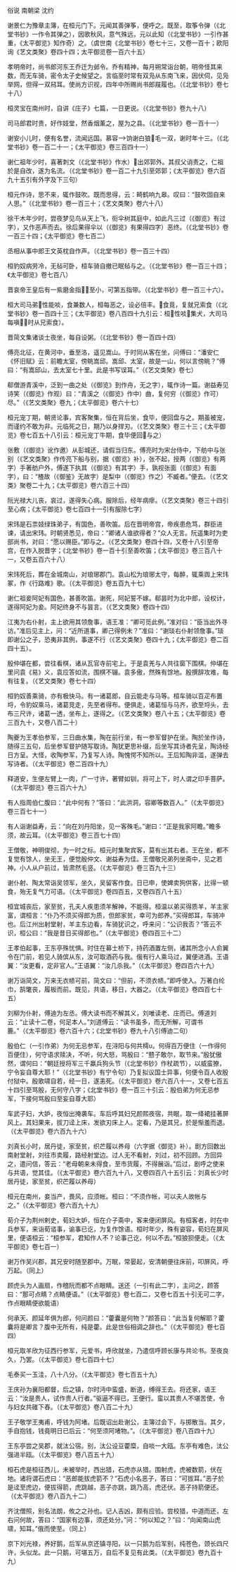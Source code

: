   
俗说 南朝梁 沈约  

谢景仁为豫章主簿，在桓元门下。元闻其善弹筝，便呼之。既至，取筝令弹（《北堂书钞》一作令其弹之），因歌秋风，意气殊远，元以此知（《北堂书钞》一引作甚重，《太平御览》知作奇）之。（虞世南《北堂书钞》卷七十三，又卷一百十；欧阳询《艺文类聚》卷四十四；太平御览卷一百六十五）  

孝明帝时，尚书郎河东王乔迁为邺令。乔有精神，每月朔常诣台朝，明帝怪其来数，而无车骑，密令太子史候望之。言临至时常有双凫从东南飞来，因伏伺，见凫举网，但得一双舄耳。使尚方识视，四年中所赐尚书郎屐履也。（《北堂书钞》卷七十八）  

桓灵宝在南州时，自讲《庄子》七篇，一日更说。（《北堂书钞》卷九十八）  

司马郎君时贵，好作妓堂，然香烟薰之，屋为之县。（《北堂书钞》卷一百十一）  

谢安小儿时，便有名誉，流闻远国。慕容饷谢白狼毛一双，谢时年十三。（《北堂书钞》卷一百二十一；《太平御览》卷三百四十一）  

谢仁祖年少时，喜著刺文（《北堂书钞》作水）出郊郭外。其叔父诮责之，仁祖於是自改，遂为名流。（《北堂书钞》卷一百二十九引至郊郭；《太平御览》卷六百九十五引有外字及下三句）  

桓元作诗，思不来，辄作鼓吹。既而思得，云：畸鹤响九皋。叹曰：“鼓吹固自来人思。”（《北堂书钞》卷一百三十；《艺文类聚》卷六十八）  

徐干木年少时，尝夜梦见鸟从天上飞，衔伞树其庭中，如此凡三过（《御览》有过字），又作恶声而去。徐后果得伞以（《御览》有果得四字）恶终。（《北堂书钞》卷一百三十四；《太平御览》卷七百二）  

丞相从事中郎王文英枕自作声。（《北堂书钞》卷一百三十四）  

桓豹奴病劳冷，无毡可卧，桓车骑自撤已眠毡与之。（《北堂书钞》卷一百三十四；《太平御览》卷七百八）  

晋哀帝王皇后有一紫磨金指，至小，可第五指带。（《北堂书钞》卷一百三十六）。  

桓大司马弟性能啖，食兼数人，桓每恶之，设必倍丰。食竟，复就兄索食（《北堂书钞》卷一百四十三；《太平御览》卷八百四十九引云：桓性啖集犬，大司马每嗔，时从兄索食）。  

晋简文集诸谈士夜坐，每自设粥。（《北堂书钞》卷一百四十四）  

傅亮北征，在黄河中，垂至洛，遥见嵩山。于时同从客在坐，问傅曰：“潘安仁《怀旧赋》云：前瞻太室，傍眺嵩邱。嵩邱、太室，故是一山，何以言傍眺？”傅曰：“有嵩邱山，去太室七十里。此是书写误耳。”（《艺文类聚》卷七）  

郗僧游青溪中，泛到一曲之处（《御览》到作舟，无之字），辄作诗一篇。谢益寿见诗笑（《御览》作观）曰：“青溪之（《御览》作中）曲，复何穷（《御览》作可）尽。”（《艺文类聚》卷九；《太平御览》卷六十七）  

桓元宠丁期，朝贤论事，宾客聚集，恒在背后坐，食毕，便回盘与之。期虽被宠，而谨约不敢为非。元临死之日，期乃以身捍刃。（《艺文类聚》卷三十三；《太平御览》卷七百五十八引云：桓元宠丁牛期，食毕便回与之）  

张敷（《御览》讹作邀）从彭城还，请假当归东。傅亮时为宋台侍中，下舫中与张别（《艺文类聚》作传亮下船与别，据《御览》补），张不起，授两（《御览》有两字）手著舫户外，傅遂下执其（《御览》有其字）手，孰视张面（《御览》有面字），曰：“楂故（《御鉴》无故字）是梨中（《御览》作之）不臧者。”便去。（《艺文类》聚卷二十九；《太平御览》卷六百三十四）  

阮光禄大儿丧，哀过，遂得失心病。服除后，经年病瘳。（《艺文类聚》卷三十四引至心病；《太平御览》卷七百四十一引有服除七字）  

宋玮是石祟妓绿珠弟子，有国色，善吹笛。后在晋明帝宫，帝疾患危笃，群臣进谏，请出宋玮。时朝贤悉见，帝曰：“卿诸人谁欲得者？”众人无言。阮遥集时为吏部尚书，对曰：“愿以赐臣。”即与之。（《艺文类聚》卷四十四，又卷十八引至帝宫，在作入脱晋字；《北堂书钞》卷一百十引至善吹笛；《太平御览》卷三百八十一，又卷五百六十八）  

宋玮死后，葬在金城南山，对琅琊郡门。袁山松为琅琊太守，每醉，辄乘舆上宋玮冢，作《行路难》歌。（《太平御览》卷五百九十七）  

谢仁祖妾阿妃有国色，甚善吹笛。谢死，阿妃誓不嫁。郗昙时为北中郎，设权计，遂得阿妃为妾。阿妃终身不与昙言。（《艺文类聚》卷四十四）  

江夷为右仆射，主上欲用其领詹事，语王准：“卿可觅此例。”准对曰：“臣当出外寻访。”准后见主上，问：“近所道事，卿己得例未？”准曰：“谢琰右仆射领詹事。”琰即谢公之子，恐夷非其例，事遂不行（《艺文类聚》卷四十九；《太平御览》卷二百四十五）。  

殷仲堪在都，尝往看棋，诸从瓦官寺前宅上。于是袁羌与人共往窗下围棋。仲堪在里问袁《易》义，袁应答如流，围棋不辍。袁多傲，然殊有馀地。殷撰辞攻难，每有往复。（《艺文类聚》卷七十四）  

桓豹奴善乘骑，亦有极快马。有一诸葛郎，自云能走与马等。桓车骑以百疋布置埒，令豹奴乘马，诸葛竞走，先至者得布。便俱走，诸葛恒与马齐，欲至埒头，去布三尺许，诸葛一透，坐布上，遂得之。（《艺文类聚》卷八十五；《太平御览》卷三百九十，又卷八百二十）  

陶夔为王孝伯参军，三日曲水集，陶在前行坐，有一参军督护在坐。陶於坐作诗，随得三五句，后坐参军督护随写取诗。陶犹更思补缀，后坐写其诗者先呈，陶诗经日方呈。大怪，收陶参军，乃复写人诗。陶愧愕不知所以。王后知陶非滥，遂弹去写诗者。（《太平御览》卷二百四十九）  

释道安，生便左臂上一肉，广一寸许，著臂如钏，将可上下，时人谓之印手菩萨。（《太平御览》卷三百六十九）  

有人指周伯仁腹曰：“此中何有？”答曰：“此洪洞，容卿等数百人。”（《太平御览》卷三百七十一）  

有人诣谢益寿，云：“向在刘丹阳坐，见一客殊毛。”谢曰：“正是我家阿瞻。”瞻多须，故云耳。（《太平御览》卷三百七十四）  

王僧敬，神明俊彻，为一时之标。桓元时集聚宾客，莫有出其右者。王在坐，都不复觉有馀人，坐无王，便觉殷仲文、谢益寿为佳。王僧敬兄弟列坐斋中，见之若神。小人从户前过，皆肃然毛竖。（《太平御览》卷三百九十三）  

谢仆射、陶太常诣吴领军，坐久，吴留客作食。日已申，使婢卖狗供客，比得一顿食，殆无复气力可语。（《太平御览》卷四百五，又卷四百八十五）  

桓宜城丧后，家至贫，孔夫人疾患须羊解神，不能得。桓温以弟买得质羊，羊主家富，谓桓言：“仆乃不须买得郎为质，但郎家贫，幸可为郎养。”买得郎耳，车骑冲也。后江州出射堂射，羊主东边看，车骑犹识之，呼来问：“公识我否？”答云不识，桓公曰：“我是昔日买得郎也。”（《太平御览》卷四百三十二）  

王孝伯起事，王东亭殊忧惧。时住在募士桥下，持药酒置左侧，诸其所念小人俞翼令在门前，若见人骑傧从东，汝可取酒药与我。俄有行人乘马过，翼便进酒。王语翼：“汝更看，定非官人。”王语翼：“汝几杀我。”（《太平御览》卷四百六十九）  

谢万诣简文，万来无衣帻可前，简文曰：“但前，不须衣帻。”即呼使入。万著白纶巾，鹄氅丧，履板而前。既见，共语，移日，大器之。（《太平御览》卷四百七十五）  

刘柳为仆射，傅迪为左丞。傅大读书而不解其义，刘唯读老、庄而已。傅道刘云：“止读十二卷，何足本人。”刘道傅云：“读书虽多，而无所解，可谓书簏。”（《太平御览》卷六百十六；《北堂书钞》卷九十八引傅迪二句）  

殷伯仁（一引作弟）为何无忌参军，在浔阳与何共樗υ。何得百万便住（一作得何百便住），何守语求赎决，不听，何大怒，骂殷曰：“戆子敢尔，取节来。”殷犹傲然，谓何曰：“朝廷授将军三千羸兵狗头节（《北堂书钞》作杖疏节），以威蛮獠，宁令妄自尊大耶！”（《北堂书钞》有宁令句）乃复拟议国士异事，何便令百人收殷付狱中。殷歌啸自若，经一日，遂恚死。（《太平御览》卷六百八十一，又卷七百五十四引至骂殷，无何守八字；《北堂书钞》卷一百三十引云：殷伯弟为何无忌参军，下接何骂殷曰至妄自尊大耶）  

车武子妇，大妒，夜恒出掩袭车。车后呼其妇兄颜熙夜宿，共眠，取一绛裙挂著屏风上。其妇果来，拔刀迳上床，发欲刃床上人。定看，乃是其兄，於是惭羞而退。（《太平御览》卷六百九十六）  

刘真长小时，居丹徒，家至贫，织芒履以养母（六字据《御览》补）。剧方回数出南射堂射，刘往市卖履，路经射堂边。过人无不看射，刘过，初不回顾。方回异之，遣问信，答云：“老母朝来未得食，至市货履，不得展诣。”后过，剧呼之使来与共语，觉其佳。（《太平御览》卷六百九十八，又卷四百八十五引云：刘真长少时居丹徒，家至贫，织芒履以养母）  

桓元在南州，妾当产，畏风，应须帐。桓曰：“不须作帐，可以夫人故帐与之。”（《太平御览》卷六百九十九）  

荀介子为荆州剌史，荀妇大妒，恒在介子斋中，客来便闭屏风。有桓客者，时在中兵参军，来诣荀谘事，谕事已讫，为复作馀语。桓时年少，殊有姿容，荀妇在屏风里，便语桓云：“桓参军，君知作人不？论事己讫，何以不去。”桓狼狈便走。（《太平御览》卷七百一）  

谢万作吴兴郡，其兄安时随至郡中。万眠，常晏起，安清朝便往床前，叩屏风，呼万起。（同上）  

顾虎头为人画扇，作稽阮而都不点眼睛。送还（一引有此二字），主问之，顾答曰：“那可点睛？点睛便语。”（《太平御览》卷七百二，又卷七百五十引无可二字，作点眼睛便欲能语）  

何承天、颜延年俱为郎，何问颜曰：“藿囊是何物？”颜答曰：“此当复何解耶？藿囊将是卿言？腹中无所有，纯是藿。此是世俗相调之辞也。”（《太平御览》卷七百四）  

桓元取羊欣为征西行参军，元爱书，呼欣就坐，乃遣信呼顾长康与共论书。至夜良久，乃罢。（《太平御览》卷七百四十七）  

毛泰买一玉洼，八十八分。（《太平御览》卷七百五十九）  

王庆孙为襄阳都督，后之镇，尔时沔中蛮盛，断道，缚得王去。将还家，语王云：“汝是贵人，试作贵人行者。”驱逼不得已，王便行。蛮以其贵人不堪苦使，令与妇女共碓下舂。（《太平御览》卷八百二十九）  

王子敬学王夷甫，呼钱为阿堵。后既诏出赴谢公，主簿过会下，与掷散当。其夕，手自抱钱，钱竟明日已后云：“何至须阿堵物。”。（《太平御览》卷八百四十九）  

王东亭尝之吴郡，就汰公宿。别，汰公设豆藿糜，自啖一大瓯。东亭有难色，汰公强进半瓯。（《太平御览》卷八百五十九）  

桓石虎是桓征西儿，未被举时，西出猎，石虎亦从猎。围射虎，虎被数箭，伏在地。诸将谓石虎曰：“恶郎能拔虎箭不？”石虎小名恶子，答曰：“可拔耳。”恶子於是迳至虎边，便拔得箭，虎跳越，恶子亦跳，跳乃高，虎还伏。恶子持箭便还。（《太平御览》卷八百九十二）  

齐沈僧照，别名法朗，攸之之孙也。记人吉凶，颇有应验。尝校猎，中道而还，左右问何故，答曰：“国家有边事，须还处分。”问：“何以知之？”曰：“向闻南山虎啸，知耳。”俄而使至。（同上）  

京下刘光禄，养好鹅，后军从京还镇寻阳，以一只鹅为后军别，纯苍色，颈长四尺许，头似龙。此一只鹅，可堪五万，自后不复见有此类。（《太平御览》卷九百十九）  
